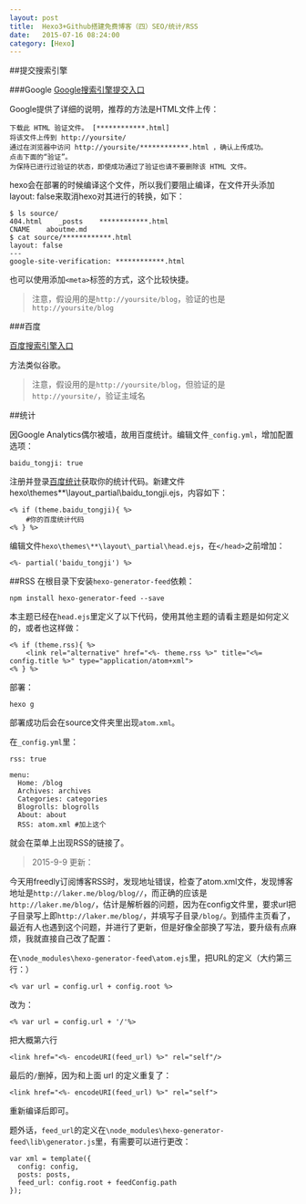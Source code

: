 ```yaml
---
layout: post
title:  Hexo3+Github搭建免费博客（四）SEO/统计/RSS
date:   2015-07-16 08:24:00
category: [Hexo]
---
```


##提交搜索引擎

###Google
[Google搜索引擎提交入口][1]

Google提供了详细的说明，推荐的方法是HTML文件上传：

    下载此 HTML 验证文件。 [************.html]
    将该文件上传到 http://yoursite/
    通过在浏览器中访问 http://yoursite/************.html ，确认上传成功。
    点击下面的“验证”。
    为保持已进行过验证的状态，即使成功通过了验证也请不要删除该 HTML 文件。

<!--more-->

hexo会在部署的时候编译这个文件，所以我们要阻止编译，在文件开头添加layout: false来取消hexo对其进行的转换，如下：

    $ ls source/
    404.html    _posts    ************.html
    CNAME    aboutme.md
    $ cat source/************.html
    layout: false
    ---
    google-site-verification: ************.html

也可以使用添加`<meta>`标签的方式，这个比较快捷。

> 注意，假设用的是`http://yoursite/blog`，验证的也是`http://yoursite/blog`


###百度

[百度搜索引擎入口][2]

方法类似谷歌。

> 注意，假设用的是`http://yoursite/blog`，但验证的是`http://yoursite/`，验证主域名

##统计

因Google Analytics偶尔被墙，故用百度统计。编辑文件`_config.yml`，增加配置选项：

    baidu_tongji: true

注册并登录[百度统计][3]获取你的统计代码。新建文件hexo\themes\**\layout\_partial\baidu_tongji.ejs，内容如下：

    <% if (theme.baidu_tongji){ %>
        #你的百度统计代码
    <% } %>
    

编辑文件`hexo\themes\**\layout\_partial\head.ejs`，在`</head>`之前增加：

    <%- partial('baidu_tongji') %>

##RSS
在根目录下安装`hexo-generator-feed`依赖：

    npm install hexo-generator-feed --save

本主题已经在`head.ejs`里定义了以下代码，使用其他主题的请看主题是如何定义的，或者也这样做：

    <% if (theme.rss){ %>
        <link rel="alternative" href="<%- theme.rss %>" title="<%= config.title %>" type="application/atom+xml">
    <% } %>

部署：
    
    hexo g

部署成功后会在source文件夹里出现`atom.xml`。

在`_config.yml`里：

    rss: true

    menu:
      Home: /blog
      Archives: archives
      Categories: categories
      Blogrolls: blogrolls
      About: about
      RSS: atom.xml #加上这个
      
就会在菜单上出现RSS的链接了。

> 2015-9-9 更新：

今天用freedly订阅博客RSS时，发现地址错误，检查了atom.xml文件，发现博客地址是`http://laker.me/blog/blog//`，而正确的应该是`http://laker.me/blog/`，估计是解析器的问题，因为在config文件里，要求url把子目录写上即`http://laker.me/blog/`，并填写子目录`/blog/`。到插件主页看了，最近有人也遇到这个问题，并进行了更新，但是好像全部换了写法，要升级有点麻烦，我就直接自己改了配置：

在`\node_modules\hexo-generator-feed\atom.ejs`里，把URL的定义（大约第三行：）

    <% var url = config.url + config.root %>

改为：

    <% var url = config.url + '/'%>

把大概第六行

    <link href="<%- encodeURI(feed_url) %>" rel="self"/>

最后的`/`删掉，因为和上面 url 的定义重复了：

    <link href="<%- encodeURI(feed_url) %>" rel="self">

重新编译后即可。

题外话，`feed_url`的定义在`\node_modules\hexo-generator-feed\lib\generator.js`里，有需要可以进行更改：

    var xml = template({
      config: config,
      posts: posts,
      feed_url: config.root + feedConfig.path
    });

  [1]: https://www.google.com/webmasters/tools/home?hl=zh-CN
  [2]: http://www.baidu.com/search/url_submit.htm
  [3]: http://tongji.baidu.com